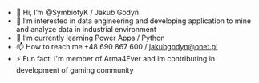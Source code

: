 - 👋 Hi, I’m @SymbiotyK / Jakub Godyń
- 👀 I’m interested in data engineering and developing application to mine and analyze data in industrial environment
- 🌱 I’m currently learning Power Apps / Python
- 📫 How to reach me +48 690 867 600 / jakubgodyn@onet.pl
- ⚡ Fun fact: I'm member of Arma4Ever and im contributing in development of gaming community
<!---
SymbiotyK/SymbiotyK is a ✨ special ✨ repository because its `README.md` (this file) appears on your GitHub profile.
You can click the Preview link to take a look at your changes.
--->
